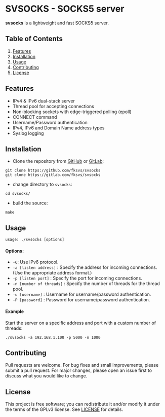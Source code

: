 SVSOCKS - SOCKS5 server
==========================

**svsocks** is a lightweight and fast SOCKS5 server.

## Table of Contents

1. [Features](#features)
2. [Installation](#installation)
3. [Usage](#usage)
4. [Contributing](#contributing)
4. [License](#license)

## Features

- IPv4 & IPv6 dual-stack server
- Thread pool for accepting connections
- Non-blocking sockets with edge-triggered polling (epoll)
- CONNECT command
- Username/Password authentication
- IPv4, IPv6 and Domain Name address types
- Syslog logging

## Installation

- Clone the repository from [GitHub][] or [GitLab][]:

```console
git clone https://github.com/fksvs/svsocks
git clone https://gitlab.com/fksvs/svsocks
```

- change directory to `svsocks`:

```console
cd svsocks/
```
- build the source:

```console
make
```

## Usage

```console
usage: ./svsocks [options]
```
#### Options:
- `-6`: Use IPv6 protocol.
- `-a [listen address]` : Specify the address for incoming connections.  (Use the appropriate address format.)
- `-p [listen port]` : Specify the port for incoming connections.
- `-n [number of threads]` : Specify the number of threads for the thread pool.
- `-u [username]` : Username for username/password authentication.
- `-P [password]`  : Password for username/password authentication.

#### Example

Start the server on a specific address and port with a custom number of threads:
```console
./svsocks -a 192.168.1.100 -p 5000 -n 1000
```

## Contributing

Pull requests are welcome. For bug fixes and small improvements, please submit a pull request. For major changes, please open an issue first to discuss what you would like to change.

## License

This project is free software; you can redistribute it and/or modify it under the terms of the GPLv3 license. See [LICENSE][] for details.

[GitHub]: https://github.com/fksvs/svsocks
[GitLab]: https://gitlab.com/fksvs/svsocks
[LICENSE]: https://www.gnu.org/licenses/gpl-3.0.en.html
